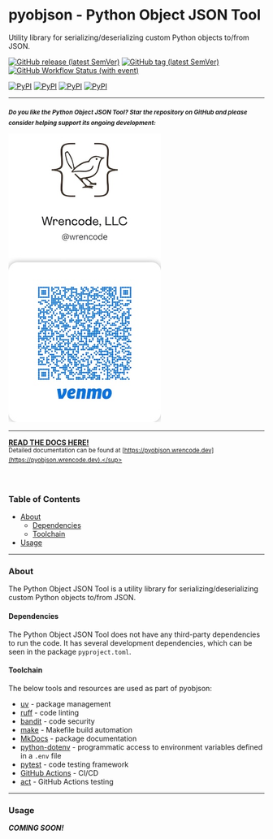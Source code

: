 # pyobjson - Python Object JSON Tool

Utility library for serializing/deserializing custom Python objects to/from JSON.

[![GitHub release (latest SemVer)](https://img.shields.io/github/v/release/wrencode/pyobjson?color=yellowgreen&label=latest%20release&sort=semver)](https://github.com/wrencode/pyobjson/releases/latest)
[![GitHub tag (latest SemVer)](https://img.shields.io/github/v/tag/wrencode/pyobjson?color=yellowgreen&label=latest%20version&sort=semver)](https://github.com/wrencode/pyobjson/tags)
[![GitHub Workflow Status (with event)](https://img.shields.io/github/actions/workflow/status/wrencode/pyobjson/python-package.yml?color=brightgreen&label=build)](https://github.com/wrencode/pyobjson/actions/workflows/python-package.yml)

[![PyPI](https://img.shields.io/pypi/v/pyobjson.svg?style=flat)](https://pypi.python.org/pypi/pyobjson)
[![PyPI](https://img.shields.io/pypi/dm/pyobjson.svg?style=flat)](https://pypi.python.org/pypi/pyobjson)
[![PyPI](https://img.shields.io/pypi/pyversions/pyobjson.svg?style=flat)](https://pypi.python.org/pypi/pyobjson)
[![PyPI](https://img.shields.io/pypi/l/pyobjson.svg?style=flat)](https://pypi.python.org/pypi/pyobjson)

---

<sub>***Do you like the Python Object JSON Tool? Star the repository on GitHub and please consider helping support its ongoing development:***</sub>

[<img src="https://raw.githubusercontent.com/wrencode/pyobjson/refs/heads/main/docs/wrencode-donation-venmo-qr-code.jpg" width="300"/>](https://venmo.com/wrencode?txn=pay)

<!-- https://venmo.com/<USER_NAME_1>,<USER_NAME_2>...?txn=<charge|pay>&note=<NOTE>&amount=<AMOUNT> -->

---

<div class="hide-next-element"></div>

**[READ THE DOCS HERE!](https://pyobjson.wrencode.dev)**
<br/>
<sup>Detailed documentation can be found at [https://pyobjson.wrencode.dev](https://pyobjson.wrencode.dev).</sup>

<div class="hide-next-element"></div>

&nbsp;

<div class="hide-next-element"></div>

### Table of Contents

<div class="hide-next-element"></div>

* [About](#about)
    * [Dependencies](#dependencies)
    * [Toolchain](#toolchain)
* [Usage](#usage)

<div class="hide-next-element"></div>

---

<a name="about"></a>
### About

The Python Object JSON Tool is a utility library for serializing/deserializing custom Python objects to/from JSON.

<a name="dependencies"></a>
#### Dependencies

The Python Object JSON Tool does not have any third-party dependencies to run the code. It has several development dependencies, which can be seen in the package `pyproject.toml`.

<a name="toolchain"></a>
#### Toolchain

The below tools and resources are used as part of pyobjson:

* [uv](https://github.com/astral-sh/uv) - package management
* [ruff](https://github.com/astral-sh/ruff) - code linting
* [bandit](https://bandit.readthedocs.io/en/latest/) - code security
* [make](https://www.gnu.org/software/make/manual/make.html) - Makefile build automation
* [MkDocs](https://www.mkdocs.org) - package documentation
* [python-dotenv](https://github.com/theskumar/python-dotenv) - programmatic access to environment variables defined in a `.env` file
* [pytest](https://docs.pytest.org/en/stable/) - code testing framework
* [GitHub Actions](https://docs.github.com/en/actions) - CI/CD
* [act](https://github.com/nektos/act) - GitHub Actions testing

---

<a name="usage"></a>
### Usage

***COMING SOON!***
